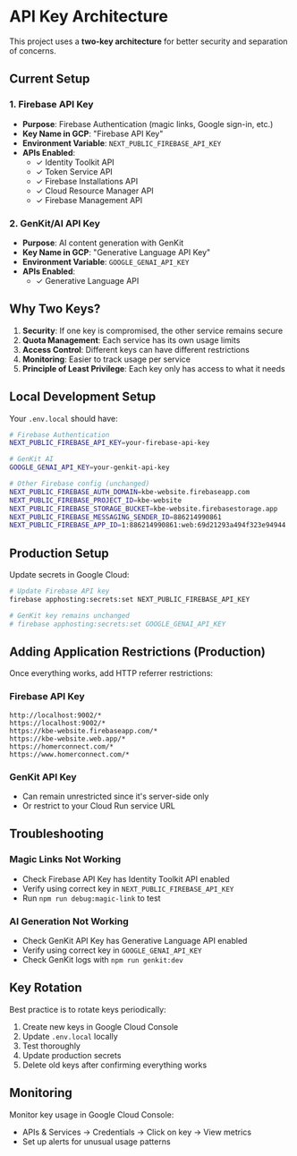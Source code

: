 # API Key Architecture

This project uses a **two-key architecture** for better security and separation of concerns.

## Current Setup

### 1. Firebase API Key
- **Purpose**: Firebase Authentication (magic links, Google sign-in, etc.)
- **Key Name in GCP**: "Firebase API Key"
- **Environment Variable**: `NEXT_PUBLIC_FIREBASE_API_KEY`
- **APIs Enabled**:
  - ✓ Identity Toolkit API
  - ✓ Token Service API
  - ✓ Firebase Installations API
  - ✓ Cloud Resource Manager API
  - ✓ Firebase Management API

### 2. GenKit/AI API Key
- **Purpose**: AI content generation with GenKit
- **Key Name in GCP**: "Generative Language API Key"
- **Environment Variable**: `GOOGLE_GENAI_API_KEY`
- **APIs Enabled**:
  - ✓ Generative Language API

## Why Two Keys?

1. **Security**: If one key is compromised, the other service remains secure
2. **Quota Management**: Each service has its own usage limits
3. **Access Control**: Different keys can have different restrictions
4. **Monitoring**: Easier to track usage per service
5. **Principle of Least Privilege**: Each key only has access to what it needs

## Local Development Setup

Your `.env.local` should have:
```bash
# Firebase Authentication
NEXT_PUBLIC_FIREBASE_API_KEY=your-firebase-api-key

# GenKit AI
GOOGLE_GENAI_API_KEY=your-genkit-api-key

# Other Firebase config (unchanged)
NEXT_PUBLIC_FIREBASE_AUTH_DOMAIN=kbe-website.firebaseapp.com
NEXT_PUBLIC_FIREBASE_PROJECT_ID=kbe-website
NEXT_PUBLIC_FIREBASE_STORAGE_BUCKET=kbe-website.firebasestorage.app
NEXT_PUBLIC_FIREBASE_MESSAGING_SENDER_ID=886214990861
NEXT_PUBLIC_FIREBASE_APP_ID=1:886214990861:web:69d21293a494f323e94944
```

## Production Setup

Update secrets in Google Cloud:
```bash
# Update Firebase API key
firebase apphosting:secrets:set NEXT_PUBLIC_FIREBASE_API_KEY

# GenKit key remains unchanged
# firebase apphosting:secrets:set GOOGLE_GENAI_API_KEY
```

## Adding Application Restrictions (Production)

Once everything works, add HTTP referrer restrictions:

### Firebase API Key
```
http://localhost:9002/*
https://localhost:9002/*
https://kbe-website.firebaseapp.com/*
https://kbe-website.web.app/*
https://homerconnect.com/*
https://www.homerconnect.com/*
```

### GenKit API Key
- Can remain unrestricted since it's server-side only
- Or restrict to your Cloud Run service URL

## Troubleshooting

### Magic Links Not Working
- Check Firebase API Key has Identity Toolkit API enabled
- Verify using correct key in `NEXT_PUBLIC_FIREBASE_API_KEY`
- Run `npm run debug:magic-link` to test

### AI Generation Not Working
- Check GenKit API Key has Generative Language API enabled
- Verify using correct key in `GOOGLE_GENAI_API_KEY`
- Check GenKit logs with `npm run genkit:dev`

## Key Rotation

Best practice is to rotate keys periodically:

1. Create new keys in Google Cloud Console
2. Update `.env.local` locally
3. Test thoroughly
4. Update production secrets
5. Delete old keys after confirming everything works

## Monitoring

Monitor key usage in Google Cloud Console:
- APIs & Services → Credentials → Click on key → View metrics
- Set up alerts for unusual usage patterns
